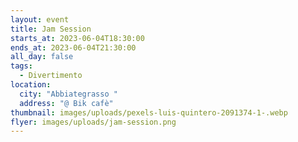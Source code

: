 ```yaml
---
layout: event
title: Jam Session
starts_at: 2023-06-04T18:30:00
ends_at: 2023-06-04T21:30:00
all_day: false
tags:
  - Divertimento
location:
  city: "Abbiategrasso "
  address: "@ Bik cafè"
thumbnail: images/uploads/pexels-luis-quintero-2091374-1-.webp
flyer: images/uploads/jam-session.png
---
```

